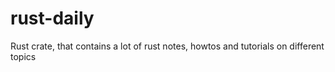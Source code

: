 # rust-daily
Rust crate, that contains a lot of rust notes, howtos and tutorials on different topics
